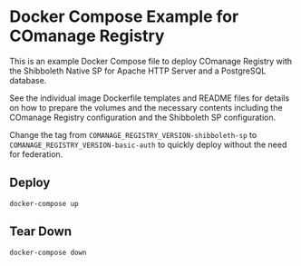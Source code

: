 # Docker Compose Example for COmanage Registry 

This is an example Docker Compose file to deploy COmanage
Registry with the Shibboleth Native SP for Apache HTTP Server
and a PostgreSQL database.

See the individual image Dockerfile templates and README
files for details on how to prepare the volumes and the
necessary contents including the COmanage Registry 
configuration and the Shibboleth SP configuration.

Change the tag from `COMANAGE_REGISTRY_VERSION-shibboleth-sp`
to `COMANAGE_REGISTRY_VERSION-basic-auth` to quickly deploy
without the need for federation.

## Deploy

```
docker-compose up
```

## Tear Down

```
docker-compose down
```
